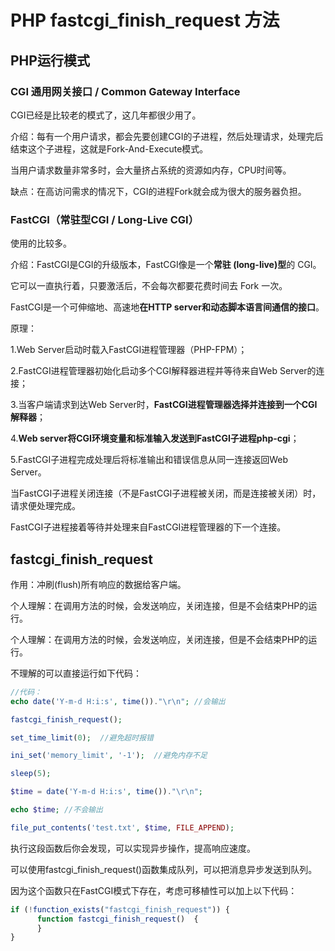 # PHP fastcgi_finish_request 方法

## PHP运行模式

### CGI 通用网关接口 / Common Gateway Interface

CGI已经是比较老的模式了，这几年都很少用了。

介绍：每有一个用户请求，都会先要创建CGI的子进程，然后处理请求，处理完后结束这个子进程，这就是Fork-And-Execute模式。

当用户请求数量非常多时，会大量挤占系统的资源如内存，CPU时间等。

缺点：在高访问需求的情况下，CGI的进程Fork就会成为很大的服务器负担。

### FastCGI（常驻型CGI / Long-Live CGI）

使用的比较多。

介绍：FastCGI是CGI的升级版本，FastCGI像是一个**常驻 (long-live)型**的 CGI。

它可以一直执行着，只要激活后，不会每次都要花费时间去 Fork 一次。

FastCGI是一个可伸缩地、高速地**在HTTP server和动态脚本语言间通信的接口**。

原理：

1.Web Server启动时载入FastCGI进程管理器（PHP-FPM）；

2.FastCGI进程管理器初始化启动多个CGI解释器进程并等待来自Web Server的连接；

3.当客户端请求到达Web Server时，**FastCGI进程管理器选择并连接到一个CGI解释器**；

4.**Web server将CGI环境变量和标准输入发送到FastCGI子进程php-cgi**；

5.FastCGI子进程完成处理后将标准输出和错误信息从同一连接返回Web Server。

当FastCGI子进程关闭连接（不是FastCGI子进程被关闭，而是连接被关闭）时，请求便处理完成。

FastCGI子进程接着等待并处理来自FastCGI进程管理器的下一个连接。

## fastcgi_finish_request

作用：冲刷(flush)所有响应的数据给客户端。

个人理解：在调用方法的时候，会发送响应，关闭连接，但是不会结束PHP的运行。

个人理解：在调用方法的时候，会发送响应，关闭连接，但是不会结束PHP的运行。

不理解的可以直接运行如下代码：

```php
//代码：
echo date('Y-m-d H:i:s', time())."\r\n"; //会输出

fastcgi_finish_request();

set_time_limit(0);  //避免超时报错

ini_set('memory_limit', '-1');  //避免内存不足

sleep(5);

$time = date('Y-m-d H:i:s', time())."\r\n";

echo $time; //不会输出

file_put_contents('test.txt', $time, FILE_APPEND);
```

执行这段函数后你会发现，可以实现异步操作，提高响应速度。

可以使用fastcgi_finish_request()函数集成队列，可以把消息异步发送到队列。

因为这个函数只在FastCGI模式下存在，考虑可移植性可以加上以下代码：

```php
if (!function_exists("fastcgi_finish_request")) {
      function fastcgi_finish_request()  {
      }
}
```







